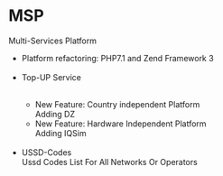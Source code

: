 # MSP
Multi-Services Platform</br>

<ul>
<li>Platform refactoring: PHP7.1 and Zend Framework 3</li></br>
<li>Top-UP Service</li></br>
  <ul>
  <li>New Feature: Country independent Platform </br>
    Adding DZ</br>
  </li>
  <li>New Feature: Hardware Independent Platform</br>
    Adding IQSim
  </li>
  </ul>
  </br>

  
<li>USSD-Codes</br></dt>
  Ussd Codes List For All Networks Or Operators</br>
</li>
</ul>

